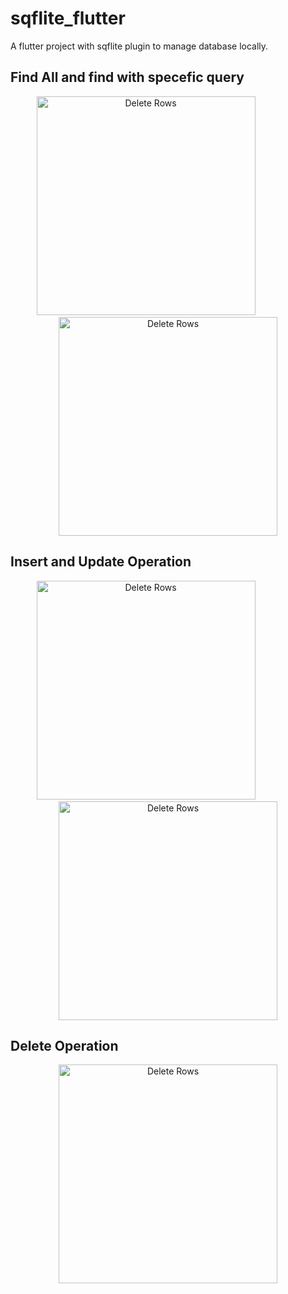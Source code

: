 # sqflite_flutter

A flutter project with sqflite plugin to manage database locally.

## Find All and find with specefic query
<p  align="center" >
  <img src="https://github.com/amirjadhav/flutter-sqflite-database/blob/master/screenshot/findall.png" width="350" title="Delete Rows">
  &nbsp&nbsp&nbsp&nbsp&nbsp&nbsp&nbsp&nbsp&nbsp&nbsp&nbsp&nbsp&nbsp&nbsp&nbsp&nbsp&nbsp
  <img src="https://github.com/amirjadhav/flutter-sqflite-database/blob/master/screenshot/queryspecific.png" width="350" title="Delete Rows">
</p>


## Insert and Update Operation
<p align="center">
  <img src="https://github.com/amirjadhav/flutter-sqflite-database/blob/master/screenshot/insert.png" width="350" title="Delete Rows">
  &nbsp&nbsp&nbsp&nbsp&nbsp&nbsp&nbsp&nbsp&nbsp&nbsp&nbsp&nbsp&nbsp&nbsp&nbsp&nbsp&nbsp  
  <img src="https://github.com/amirjadhav/flutter-sqflite-database/blob/master/screenshot/update.png" width="350" title="Delete Rows">
</p>

## Delete Operation
<p align="center">
  <img src="https://github.com/amirjadhav/flutter-sqflite-database/blob/master/screenshot/delete.png" width="350" title="Delete Rows">
</p>
